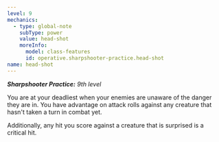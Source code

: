 ```yaml
---
level: 9
mechanics:
  - type: global-note
    subType: power
    value: head-shot
    moreInfo:
      model: class-features
      id: operative.sharpshooter-practice.head-shot
name: head-shot
---
```

_**Sharpshooter Practice:** 9th level_

You are at your deadliest when your enemies are unaware of the danger they are in. You have advantage on attack rolls against any creature that hasn't taken a turn in combat yet. 

Additionally, any hit you score against a creature that is surprised is a critical hit.